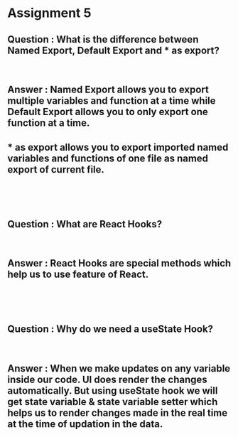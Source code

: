 # Assignment 5

## Question : What is the difference between Named Export, Default Export and \* as export?

<br/>

## Answer : Named Export allows you to export multiple variables and function at a time while Default Export allows you to only export one function at a time.

## \* as export allows you to export imported named variables and functions of one file as named export of current file.

<br/>
<br/>
<br/>

## Question : What are React Hooks?

<br/>

## Answer : React Hooks are special methods which help us to use feature of React.

<br/>
<br/>
<br/>

## Question : Why do we need a useState Hook?

<br/>

## Answer : When we make updates on any variable inside our code. UI does render the changes automatically. But using useState hook we will get state variable & state variable setter which helps us to render changes made in the real time at the time of updation in the data.

